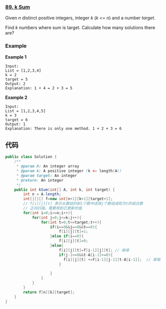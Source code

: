 ### [89. k Sum](https://www.lintcode.com/problem/k-sum/note/217129)

Given *n* distinct positive integers, integer *k* (*k* <= *n*) and a number *target*.

Find *k* numbers where sum is target. Calculate how many solutions there are?

### Example

**Example 1**

```plain
Input:
List = [1,2,3,4]
k = 2
target = 5
Output: 2
Explanation: 1 + 4 = 2 + 3 = 5
```

**Example 2**

```plain
Input:
List = [1,2,3,4,5]
k = 3
target = 6
Output: 1
Explanation: There is only one method. 1 + 2 + 3 = 6
```



## 代码

```java
public class Solution {
    /**
     * @param A: An integer array
     * @param k: A positive integer (k <= length(A))
     * @param target: An integer
     * @return: An integer
     */
    public int kSum(int[] A, int k, int target) {
        int n = A.length;
        int[][][] f=new int[n+1][k+1][target+1];
        // f[i][j][t] 表示从数组的前i个数中选择j个数组成和为t的组合数
        // 正向扫描，需要用到已更新的值
        for(int i=0;i<=n;i++){
            for(int j=0;j<=k;j++){
                for(int t=0;t<=target;t++){
                    if(i==0&&j==0&&t==0){
                        f[i][j][t]=1;
                    }else if(i==0){
                        f[i][j][t]=0;
                    }else{
                        f[i][j][t]=f[i-1][j][t]; // 继承
                        if(j-1>=0&&t-A[i-1]>=0){
                          f[i][j][t] +=f[i-1][j-1][t-A[i-1]];  // 索取
                        }
                       
                    }
                }
            }
        }
        return f[n][k][target];
    }
}
```

